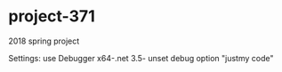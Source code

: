 # project-371
2018 spring project


Settings:
  use Debugger x64-.net 3.5- unset debug option "justmy code" 
